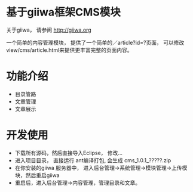 # 基于giiwa框架CMS模块
关于giiwa， 请参阅 http://giiwa.org

一个简单的内容管理模块， 提供了一个简单的／article?id=?页面， 可以修改 view/cms/article.html来提供更丰富完整的页面内容。
<h1>功能介绍</h1>
<ul>
<li>目录管路</li>
<li>文章管理</li>
<li>文章展示</li>
</ul>

<h1>开发使用</h1>
<ul>
<li>下载所有源码，然后直接导入Eclipse， 修改...</li>
<li>进入项目目录， 直接运行 ant编译打包, 会生成 cms_1.0.1_?????.zip </li>
<li>在你安装的giiwa 服务器中， 进入后台管理->系统管理->模块管理->上传模块，然后重启giiwa</li>
<li>重启后，进入后台管理->内容管理，管理目录和文章。</li>
</ul>

